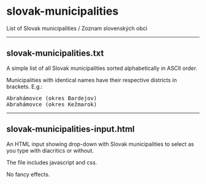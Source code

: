 # slovak-municipalities
List of Slovak municipalities / Zoznam slovenských obcí


<hr>
<h2>slovak-municipalities.txt</h2>

A simple list of all Slovak municipalities sorted alphabetically in ASCII order. 

Municipalities with identical names have their respective districts in brackets. E.g.:
<pre>Abrahámovce (okres Bardejov)
Abrahámovce (okres Kežmarok)</pre>


<hr>
<h2>slovak-municipalities-input.html</h2>

An HTML input showing drop-down with Slovak municipalities to select as you type with diacritics or without.

The file includes javascript and css.

No fancy effects.
